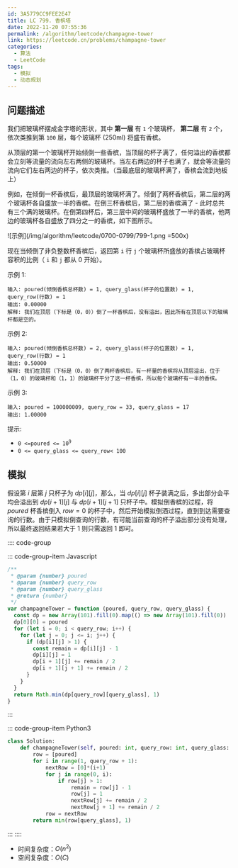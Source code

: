 ```yaml
---
id: 3A5779CC9FEE2E47
title: LC 799. 香槟塔
date: 2022-11-20 07:55:36
permalink: /algorithm/leetcode/champagne-tower
link: https://leetcode.cn/problems/champagne-tower
categories:
  - 算法
  - LeetCode
tags:
  - 模拟
  - 动态规划
---
```


<Level :type='2'/>

## 问题描述

我们把玻璃杯摆成金字塔的形状，其中 **第一层** 有 `1` 个玻璃杯， **第二层** 有 `2` 个，依次类推到第 `100` 层，每个玻璃杯 (250ml) 将盛有香槟。

从顶层的第一个玻璃杯开始倾倒一些香槟，当顶层的杯子满了，任何溢出的香槟都会立刻等流量的流向左右两侧的玻璃杯。当左右两边的杯子也满了，就会等流量的流向它们左右两边的杯子，依次类推。（当最底层的玻璃杯满了，香槟会流到地板上）

例如，在倾倒一杯香槟后，最顶层的玻璃杯满了。倾倒了两杯香槟后，第二层的两个玻璃杯各自盛放一半的香槟。在倒三杯香槟后，第二层的香槟满了 - 此时总共有三个满的玻璃杯。在倒第四杯后，第三层中间的玻璃杯盛放了一半的香槟，他两边的玻璃杯各自盛放了四分之一的香槟，如下图所示。

![示例](/img/algorithm/leetcode/0700-0799/799-1.png =500x)

现在当倾倒了非负整数杯香槟后，返回第 `i` 行 `j` 个玻璃杯所盛放的香槟占玻璃杯容积的比例（ `i` 和 `j` 都从 0 开始）。

示例 1:

```text
输入: poured(倾倒香槟总杯数) = 1, query_glass(杯子的位置数) = 1, query_row(行数) = 1
输出: 0.00000
解释: 我们在顶层（下标是（0，0））倒了一杯香槟后，没有溢出，因此所有在顶层以下的玻璃杯都是空的。
```

示例 2:

```text
输入: poured(倾倒香槟总杯数) = 2, query_glass(杯子的位置数) = 1, query_row(行数) = 1
输出: 0.50000
解释: 我们在顶层（下标是（0，0）倒了两杯香槟后，有一杯量的香槟将从顶层溢出，位于（1，0）的玻璃杯和（1，1）的玻璃杯平分了这一杯香槟，所以每个玻璃杯有一半的香槟。
```

示例 3:

```text
输入: poured = 100000009, query_row = 33, query_glass = 17
输出: 1.00000
```

提示:

- <code>0 <=poured <= 10<sup>9</sup></code>
- `0 <= query_glass <= query_row< 100`

## 模拟

假设第 $i$ 层第 $j$ 只杯子为 $dp[i][j]$，那么，当 $dp[i][j]$ 杯子装满之后，多出部分会平均会溢出到 $dp[i+1][j]$ 与 $dp[i+1][j+1]$ 只杯子中。模拟倒香槟的过程，将
$poured$ 杯香槟倒入 $row = 0$ 的杯子中，然后开始模拟倒酒过程，直到到达需要查询的行数。由于只模拟倒查询的行数，有可能当前查询的杯子溢出部分没有处理，所以最终返回结果若大于 $1$ 则只需返回 $1$ 即可。

:::: code-group

::: code-group-item Javascript

```javascript
/**
 * @param {number} poured
 * @param {number} query_row
 * @param {number} query_glass
 * @return {number}
 */
var champagneTower = function (poured, query_row, query_glass) {
  const dp = new Array(101).fill(0).map(() => new Array(101).fill(0))
  dp[0][0] = poured
  for (let i = 0; i < query_row; i++) {
    for (let j = 0; j <= i; j++) {
      if (dp[i][j] > 1) {
        const remain = dp[i][j] - 1
        dp[i][j] = 1
        dp[i + 1][j] += remain / 2
        dp[i + 1][j + 1] += remain / 2
      }
    }
  }
  return Math.min(dp[query_row][query_glass], 1)
}
```

:::

::: code-group-item Python3

```python
class Solution:
    def champagneTower(self, poured: int, query_row: int, query_glass: int) -> float:
        row = [poured]
        for i in range(1, query_row + 1):
            nextRow = [0]*(i+1)
            for j in range(0, i):
                if row[j] > 1:
                    remain = row[j] - 1
                    row[j] = 1
                    nextRow[j] += remain / 2
                    nextRow[j + 1] += remain / 2
            row = nextRow
        return min(row[query_glass], 1)
```

:::
::::

- 时间复杂度：$O(n^2)$
- 空间复杂度：$O(C)$
